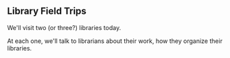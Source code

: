 ## Library Field Trips

We'll visit two (or three?) libraries today.

At each one, we'll talk to librarians about their work, how they organize their libraries. 


